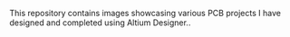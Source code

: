 This repository contains images showcasing various PCB projects I have designed and completed using Altium Designer..
